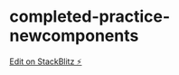 # completed-practice-newcomponents

[Edit on StackBlitz ⚡️](https://stackblitz.com/edit/completed-practice-newcomponents)